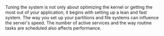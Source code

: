 Tuning the system is not only about optimizing the kernel or getting the
most out of your application, it begins with setting up a lean and fast
system. The way you set up your partitions and file systems can influence
the server's speed. The number of active services and the way routine 
tasks are scheduled also affects performance.
